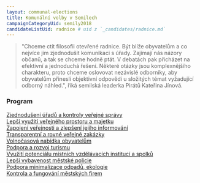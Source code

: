 ```yaml
---
layout: communal-elections
title: Komunální volby v Semilech
campaignCategoryUid: semily2018
candidateListUid: radnice # uid z `_candidates/radnice.md`
---
```


> "Chceme ctít filosofii otevřené radnice. Být blíže obyvatelům a co nejvíce jim zjednodušit komunikaci s úřady. Zajímají nás názory občanů, a tak se chceme hodně ptát. V debatách pak přicházet na efektivní a jednoduchá řešení. Některé otázky jsou komplexnějšího charakteru, proto chceme oslovovat nezávislé odborníky, aby obyvatelům přinesli objektivní odpovědi u složitých témat vyžadující odborný náhled.", říká semilská leaderka Pirátů Kateřina Jínová.

### Program

[Zjednodušení úřadů a kontroly veřejné správy](/komunalni-volby/program/semily2018/zjednoduseni-uradu-a-kontroly-verejne-zpravy/)<br/>
[Lepší využití veřejného prostoru a majetku](/komunalni-volby/program/semily2018/lepsi-vyuziti-verejneho-prostoru-a-majetku/)<br/>
[Zapojení veřejnosti a zlepšení jejího informování](/komunalni-volby/program/semily2018/zapojeni-verejnosti-a-zlepseni-jejiho-informovani/)<br/>
[Transparentní a rovné veřejné zakázky](/komunalni-volby/program/semily2018/transparentni-a-rovne-verejne-zakazky/)<br/>
[Volnočasová nabídka obyvatelům](/komunalni-volby/program/semily2018/volnocasova-nabidka-obyvatelum/)<br/>
[Podpora a rozvoj turismu](/komunalni-volby/program/semily2018/podpora-a-rozvoj-turizmu/)<br/>
[Využití potenciálu místních vzdělávacích institucí a spolků](/komunalni-volby/program/semily2018/vyuziti-potencialu-mistnich-vzdelavacich-instituci-a-spolku/)<br/>
[Lepší vybavenost městské policie](/komunalni-volby/program/semily2018/lepsi-vybavenost-mestske-policie/)<br/>
[Podpora minimalizace odpadů, ekologie](/komunalni-volby/program/semily2018/minimalizace-odpadu-a-ekologie/)<br/>
[Kontrola a fungování městských firem](/komunalni-volby/program/semily2018/kontrola-fungovani-mestskych-firem/)<br/>
